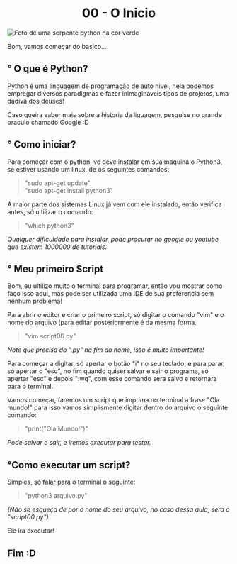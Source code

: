 <h1 align="center">00 - O Inicio</h1>

![Foto de uma serpente python na cor verde](https://2e8ram2s1li74atce18qz5y1-wpengine.netdna-ssl.com/wp-content/uploads/2017/09/shutterstock_315465929.jpg)

Bom, vamos começar do basico...

<h2>° O que é Python?</h2>

<p align="left">	Python é uma linguagem de programação de auto nivel, nela podemos empregar diversos paradigmas e fazer inimaginaveis tipos de projetos, uma dadiva dos deuses!</p>  
<p>	Caso queira saber mais sobre a historia da liguagem, pesquise no grande oraculo chamado Google :D</p>

<h2>° Como iniciar?</h2>

<p align="left">	Para começar com o python, vc deve instalar em sua maquina o Python3, se estiver usando um linux, de os seguintes comandos:</p>
	
>"sudo apt-get update"  
>"sudo apt-get install python3"
		
<p align="left">	A maior parte dos sistemas Linux já vem com ele instalado, então verifica antes, só ultilizar o comando:</p>
	
>"which python3"
		
*Qualquer dificuldade para instalar, pode procurar no google ou youtube que existem 1000000 de tutoriais.*

<h2>° Meu primeiro Script</h2>

<p align="left">	Bom, eu ultilizo muito o terminal para programar, então vou mostrar como faço isso aqui, mas pode ser utilizada uma IDE de sua preferencia sem nenhum problema!</p>
	
<p align="left">	Para abrir o editor e criar o primeiro script, só digitar o comando "vim" e o nome do arquivo (para editar posteriormente é da mesma forma.</p>
	
>"vim script00.py"
		
*Note que precisa do ".py" no fim do nome, isso é muito importante!*
	
<p align="left">	Para começar a digitar, só apertar o botão "i" no seu teclado, e para parar, só apertar o "esc", no fim quando quiser salvar e sair o programa, só apertar "esc" e depois ":wq", com esse comando sera salvo e retornara para o terminal.<p>

<p align="left">	Vamos começar, faremos um script que imprima no terminal a frase "Ola mundo!" para isso vamos simplismente digitar dentro do arquivo o seguinte comando:</p>

>"print("Ola Mundo!")"
		
*Pode salvar e sair, e iremos executar para testar.*

<h2>°Como executar um script?</h2>

<p align="left">	Simples, só falar para o terminal o seguinte:</p>
	
>"python3 arquivo.py"

*(Não se esqueça de por o nome do seu arquivo, no caso dessa aula, sera o "script00.py")*

<p align="left">	Ele ira executar!</p>

<h2>Fim :D</h2>

